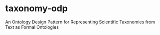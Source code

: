 # taxonomy-odp
An Ontology Design Pattern for Representing Scientific Taxonomies from Text as Formal Ontologies
